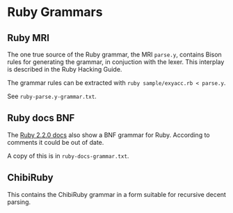 # Ruby Grammars

## Ruby MRI

The one true source of the Ruby grammar, the MRI `parse.y`, contains Bison rules for generating the grammar, in conjuction with the lexer. This interplay is described in the Ruby Hacking Guide.

The grammar rules can be extracted with `ruby sample/exyacc.rb < parse.y`.

See `ruby-parse.y-grammar.txt`.

## Ruby docs BNF

The [Ruby 2.2.0 docs](http://docs.ruby-lang.org/ja/2.2.0/doc/spec=2fbnf.html) also show a BNF grammar for Ruby. According to comments it could be out of date.

A copy of this is in `ruby-docs-grammar.txt`.

## ChibiRuby

This contains the ChibiRuby grammar in a form suitable for recursive decent parsing.
